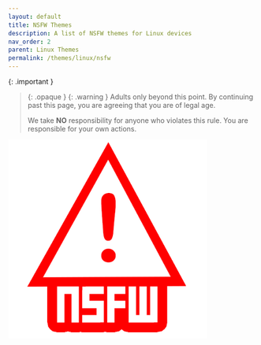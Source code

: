 ```yaml
---
layout: default
title: NSFW Themes
description: A list of NSFW themes for Linux devices
nav_order: 2
parent: Linux Themes
permalink: /themes/linux/nsfw
---
```

<!-- 
{: .note }
> {: .opaque }
> 
> 
> 
-->
{: .important }
> {: .opaque }
> {: .warning }
> Adults only beyond this point. By continuing past this page, you are agreeing that you are of legal age.
>
> We take **NO** responsibility for anyone who violates this rule. You are responsible for your own actions.
>

<img width="80%" height="auto" class="block" src="../../assets/images/NSFW.png" />